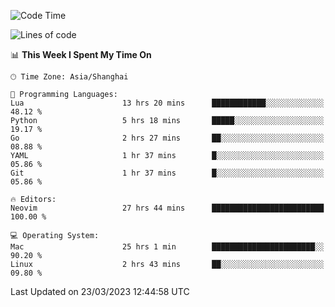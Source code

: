 <!--START_SECTION:waka-->
![Code Time](http://img.shields.io/badge/Code%20Time-1%2C243%20hrs%2027%20mins-blue)

![Lines of code](https://img.shields.io/badge/From%20Hello%20World%20I%27ve%20Written-106.9%20thousand%20lines%20of%20code-blue)

📊 **This Week I Spent My Time On** 

```text
🕑︎ Time Zone: Asia/Shanghai

💬 Programming Languages: 
Lua                      13 hrs 20 mins      ████████████░░░░░░░░░░░░░   48.12 % 
Python                   5 hrs 18 mins       █████░░░░░░░░░░░░░░░░░░░░   19.17 % 
Go                       2 hrs 27 mins       ██░░░░░░░░░░░░░░░░░░░░░░░   08.88 % 
YAML                     1 hr 37 mins        █░░░░░░░░░░░░░░░░░░░░░░░░   05.86 % 
Git                      1 hr 37 mins        █░░░░░░░░░░░░░░░░░░░░░░░░   05.86 % 

🔥 Editors: 
Neovim                   27 hrs 44 mins      █████████████████████████   100.00 % 

💻 Operating System: 
Mac                      25 hrs 1 min        ███████████████████████░░   90.20 % 
Linux                    2 hrs 43 mins       ██░░░░░░░░░░░░░░░░░░░░░░░   09.80 % 
```


 Last Updated on 23/03/2023 12:44:58 UTC
<!--END_SECTION:waka-->
